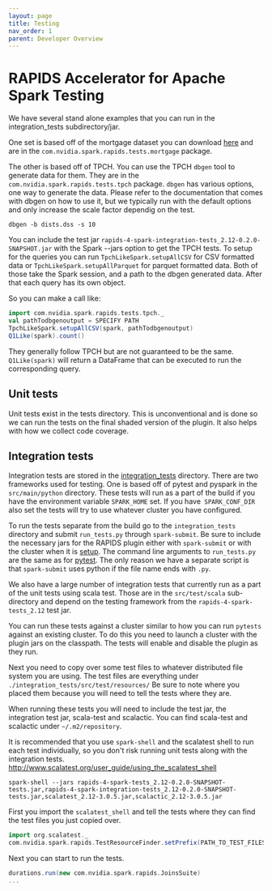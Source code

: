 ```yaml
---
layout: page
title: Testing
nav_order: 1
parent: Developer Overview
---
```

# RAPIDS Accelerator for Apache Spark Testing

We have several stand alone examples that you can run in the integration_tests subdirectory/jar.

One set is based off of the mortgage dataset you can download 
[here](http://www.fanniemae.com/portal/funding-the-market/data/loan-performance-data.html)
and are in the `com.nvidia.spark.rapids.tests.mortgage` package.

The other is based off of TPCH. You can use the TPCH `dbgen` tool to generate data for them.  They
are in the `com.nvidia.spark.rapids.tests.tpch` package. `dbgen` has various options, one way to
generate the data. Please refer to the documentation that comes with dbgen on how to use it, but
we typically run with the default options and only increase the scale factor dependig on the test.
```shell 
dbgen -b dists.dss -s 10
```

You can include the test jar `rapids-4-spark-integration-tests_2.12-0.2.0-SNAPSHOT.jar` with the
Spark --jars option to get the TPCH tests. To setup for the queries you can run 
`TpchLikeSpark.setupAllCSV` for CSV formatted data or `TpchLikeSpark.setupAllParquet`
for parquet formatted data.  Both of those take the Spark session, and a path to the dbgen
generated data.  After that each query has its own object.

So you can make a call like:
```scala
import com.nvidia.spark.rapids.tests.tpch._
val pathTodbgenoutput = SPECIFY PATH
TpchLikeSpark.setupAllCSV(spark, pathTodbgenoutput)
Q1Like(spark).count()
```

They generally follow TPCH but are not guaranteed to be the same.
`Q1Like(spark)` will return a DataFrame that can be executed to run the corresponding query.

## Unit tests

Unit tests exist in the tests directory. This is unconventional and is done so we can run the tests
on the final shaded version of the plugin. It also helps with how we collect code coverage.

## Integration tests

Integration tests are stored in the [integration_tests](../integration_tests/README.md) directory.
There are two frameworks used for testing. One is based off of pytest and pyspark in the 
`src/main/python` directory. These tests will run as a part of the build if you have the environment
variable `SPARK_HOME` set.  If you have` SPARK_CONF_DIR` also set the tests will try to use
whatever cluster you have configured.

To run the tests separate from the build go to the `integration_tests` directory and submit
`run_tests.py` through `spark-submit`.  Be sure to include the necessary jars for the RAPIDS
plugin either with `spark-submit` or with the cluster when it is [setup](getting-started.md).
The command line arguments to `run_tests.py` are the same as for 
[pytest](https://docs.pytest.org/en/latest/usage.html). The only reason we have a separate script
is that `spark-submit` uses python if the file name ends with `.py`.

We also have a large number of integration tests that currently run as a part of the unit tests
using scala test. Those are in the `src/test/scala` sub-directory and depend on the testing
framework from the `rapids-4-spark-tests_2.12` test jar.

You can run these tests against a cluster similar to how you can run `pytests` against an
existing cluster. To do this you need to launch a cluster with the plugin jars on the
classpath. The tests will enable and disable the plugin as they run.

Next you need to copy over some test files to whatever distributed file system you are using.
The test files are everything under `./integration_tests/src/test/resources/`  Be sure to note
where you placed them because you will need to tell the tests where they are.

When running these tests you will need to include the test jar, the integration test jar,
scala-test and scalactic. You can find scala-test and scalactic under `~/.m2/repository`.

It is recommended that you use `spark-shell` and the scalatest shell to run each test
individually, so you don't risk running unit tests along with the integration tests.
http://www.scalatest.org/user_guide/using_the_scalatest_shell

```shell 
spark-shell --jars rapids-4-spark-tests_2.12-0.2.0-SNAPSHOT-tests.jar,rapids-4-spark-integration-tests_2.12-0.2.0-SNAPSHOT-tests.jar,scalatest_2.12-3.0.5.jar,scalactic_2.12-3.0.5.jar
```

First you import the `scalatest_shell` and tell the tests where they can find the test files you
just copied over.

```scala
import org.scalatest._
com.nvidia.spark.rapids.TestResourceFinder.setPrefix(PATH_TO_TEST_FILES)
```

Next you can start to run the tests.

```scala
durations.run(new com.nvidia.spark.rapids.JoinsSuite)
...
```
